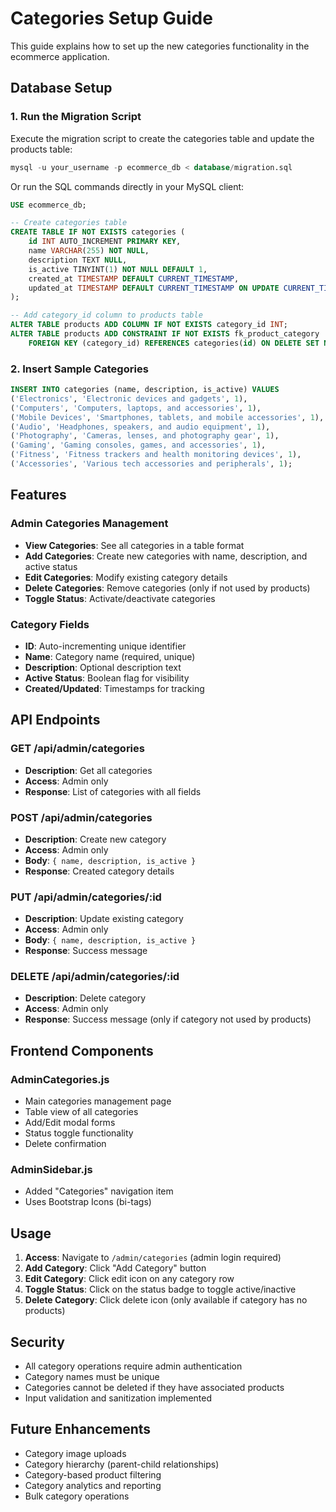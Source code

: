 # Categories Setup Guide

This guide explains how to set up the new categories functionality in the ecommerce application.

## Database Setup

### 1. Run the Migration Script

Execute the migration script to create the categories table and update the products table:

```sql
mysql -u your_username -p ecommerce_db < database/migration.sql
```

Or run the SQL commands directly in your MySQL client:

```sql
USE ecommerce_db;

-- Create categories table
CREATE TABLE IF NOT EXISTS categories (
    id INT AUTO_INCREMENT PRIMARY KEY,
    name VARCHAR(255) NOT NULL,
    description TEXT NULL,
    is_active TINYINT(1) NOT NULL DEFAULT 1,
    created_at TIMESTAMP DEFAULT CURRENT_TIMESTAMP,
    updated_at TIMESTAMP DEFAULT CURRENT_TIMESTAMP ON UPDATE CURRENT_TIMESTAMP
);

-- Add category_id column to products table
ALTER TABLE products ADD COLUMN IF NOT EXISTS category_id INT;
ALTER TABLE products ADD CONSTRAINT IF NOT EXISTS fk_product_category 
    FOREIGN KEY (category_id) REFERENCES categories(id) ON DELETE SET NULL;
```

### 2. Insert Sample Categories

```sql
INSERT INTO categories (name, description, is_active) VALUES 
('Electronics', 'Electronic devices and gadgets', 1),
('Computers', 'Computers, laptops, and accessories', 1),
('Mobile Devices', 'Smartphones, tablets, and mobile accessories', 1),
('Audio', 'Headphones, speakers, and audio equipment', 1),
('Photography', 'Cameras, lenses, and photography gear', 1),
('Gaming', 'Gaming consoles, games, and accessories', 1),
('Fitness', 'Fitness trackers and health monitoring devices', 1),
('Accessories', 'Various tech accessories and peripherals', 1);
```

## Features

### Admin Categories Management

- **View Categories**: See all categories in a table format
- **Add Categories**: Create new categories with name, description, and active status
- **Edit Categories**: Modify existing category details
- **Delete Categories**: Remove categories (only if not used by products)
- **Toggle Status**: Activate/deactivate categories

### Category Fields

- **ID**: Auto-incrementing unique identifier
- **Name**: Category name (required, unique)
- **Description**: Optional description text
- **Active Status**: Boolean flag for visibility
- **Created/Updated**: Timestamps for tracking

## API Endpoints

### GET /api/admin/categories
- **Description**: Get all categories
- **Access**: Admin only
- **Response**: List of categories with all fields

### POST /api/admin/categories
- **Description**: Create new category
- **Access**: Admin only
- **Body**: `{ name, description, is_active }`
- **Response**: Created category details

### PUT /api/admin/categories/:id
- **Description**: Update existing category
- **Access**: Admin only
- **Body**: `{ name, description, is_active }`
- **Response**: Success message

### DELETE /api/admin/categories/:id
- **Description**: Delete category
- **Access**: Admin only
- **Response**: Success message (only if category not used by products)

## Frontend Components

### AdminCategories.js
- Main categories management page
- Table view of all categories
- Add/Edit modal forms
- Status toggle functionality
- Delete confirmation

### AdminSidebar.js
- Added "Categories" navigation item
- Uses Bootstrap Icons (bi-tags)

## Usage

1. **Access**: Navigate to `/admin/categories` (admin login required)
2. **Add Category**: Click "Add Category" button
3. **Edit Category**: Click edit icon on any category row
4. **Toggle Status**: Click on the status badge to toggle active/inactive
5. **Delete Category**: Click delete icon (only available if category has no products)

## Security

- All category operations require admin authentication
- Category names must be unique
- Categories cannot be deleted if they have associated products
- Input validation and sanitization implemented

## Future Enhancements

- Category image uploads
- Category hierarchy (parent-child relationships)
- Category-based product filtering
- Category analytics and reporting
- Bulk category operations 